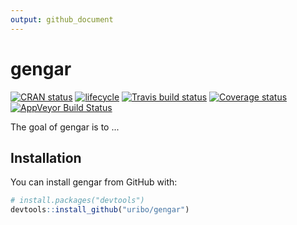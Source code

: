 ```yaml
---
output: github_document
---
```


<!-- README.md is generated from README.Rmd. Please edit that file -->


# gengar

[![CRAN status](http://www.r-pkg.org/badges/version/gengar)](https://cran.r-project.org/package=gengar) [![lifecycle](https://img.shields.io/badge/lifecycle-experimental-orange.svg)](https://www.tidyverse.org/lifecycle/#experimental) [![Travis build status](https://travis-ci.org/uribo/gengar.svg?branch=master)](https://travis-ci.org/uribo/gengar) [![Coverage status](https://codecov.io/gh/uribo/gengar/branch/master/graph/badge.svg)](https://codecov.io/github/uribo/gengar?branch=master) [![AppVeyor Build Status](https://ci.appveyor.com/uribo/gengar)](https://ci.appveyor.com/api/projects/status/github//uribo/gengar/?branch=master&svg=true)

The goal of gengar is to ...

## Installation

You can install gengar from GitHub with:


```r
# install.packages("devtools")
devtools::install_github("uribo/gengar")
```
